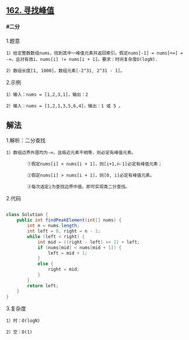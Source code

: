 ## [162. 寻找峰值](https://leetcode.cn/problems/find-peak-element/)

#### #二分
1.题意

    1）给定整数数组nums，找到其中一峰值元素并返回索引。假定nums[-1] = nums[+∞] = -∞，且对有效i、nums[i] != nums[i + 1]。要求：时间复杂度O(logN).

    2）数组长度[1, 1000]，数组元素[-2^31, 2^31 - 1]。

2.示例

    1）输入：nums = [1,2,3,1]，输出：2

    2）输入：nums = [1,2,1,3,5,6,4]，输出：1 或 5 。

## 解法

1.解析：二分查找

    1）数组边界外围均为-∞，且临近元素不相等，则必定有峰值元素。

            ①假定nums[i] < nums[i + 1]，则[i+1,n-1]必定有峰值元素；

            ②假定nums[i] > nums[i + 1]，则[0, i]必定有峰值元素。

            ③每次选定i为查找边界中值，即可实现类二分查找。
2.代码
```java

class Solution {
    public int findPeakElement(int[] nums) {
        int n = nums.length;
        int left = 0, right = n - 1;
        while (left < right) {
            int mid = ((right - left) >> 1) + left;
            if (nums[mid] < nums[mid + 1]) {
                left = mid + 1;
            }
            else {
                right = mid;
            }
        }
        return left;
    }
}
```

3.复杂度
    
    1）时：O(logN)

    2）空：O(1)